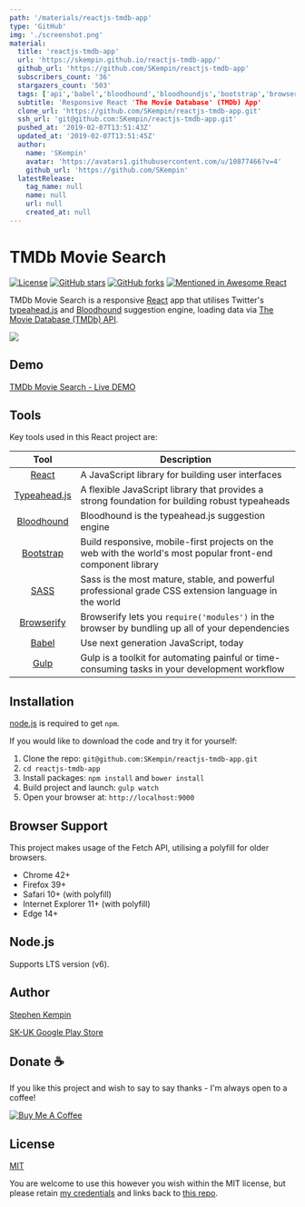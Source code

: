 ```yaml
---
path: '/materials/reactjs-tmdb-app'
type: 'GitHub'
img: './screenshot.png'
material:
  title: 'reactjs-tmdb-app'
  url: 'https://skempin.github.io/reactjs-tmdb-app/'
  github_url: 'https://github.com/SKempin/reactjs-tmdb-app'
  subscribers_count: '36'
  stargazers_count: '503'
  tags: ['api','babel','bloodhound','bloodhoundjs','bootstrap','browserify','es6','javascript','movie-database','react','react-app','reactjs','tmdb','tmdb-movie-search','typeahead']
  subtitle: 'Responsive React 'The Movie Database' (TMDb) App'
  clone_url: 'https://github.com/SKempin/reactjs-tmdb-app.git'
  ssh_url: 'git@github.com:SKempin/reactjs-tmdb-app.git'
  pushed_at: '2019-02-07T13:51:43Z'
  updated_at: '2019-02-07T13:51:45Z'
  author:
    name: 'SKempin'
    avatar: 'https://avatars1.githubusercontent.com/u/10877466?v=4'
    github_url: 'https://github.com/SKempin'
  latestRelease:
    tag_name: null
    name: null
    url: null
    created_at: null
---
```

# TMDb Movie Search
[![License](https://img.shields.io/badge/license-MIT-blue.svg?style=flat-square)](https://github.com/SKempin/reactjs-tmdb-app/blob/master/LICENCE)
[![GitHub stars](https://img.shields.io/github/stars/SKempin/reactjs-tmdb-app.svg?style=flat-square)](https://github.com/SKempin/reactjs-tmdb-app/stargazers)
[![GitHub forks](https://img.shields.io/github/forks/SKempin/reactjs-tmdb-app.svg?style=flat-square)](https://github.com/SKempin/reactjs-tmdb-app/network)
[![Mentioned in Awesome React](https://awesome.re/mentioned-badge.svg)](https://github.com/enaqx/awesome-react)

TMDb Movie Search is a responsive [React](http://facebook.github.io/react/index.html) app that utilises Twitter's [typeahead.js](https://twitter.github.io/typeahead.js/) and [Bloodhound](https://github.com/twitter/typeahead.js/blob/master/doc/bloodhound.md) suggestion engine, loading data via [The Movie Database (TMDb) API](https://www.themoviedb.org/documentation/api).

![](https://github.com/SKempin/reactjs-tmdb-app/blob/master/docs/images/tmdb-demo.gif)

## Demo
[TMDb Movie Search - Live DEMO](https://skempin.github.io/reactjs-tmdb-app/)

## Tools
Key tools used in this React project are:

| Tool             | Description   |
| :-------------:|--------------|
| [React](http://facebook.github.io/react/index.html) | A JavaScript library for building user interfaces |
| [Typeahead.js](https://twitter.github.io/typeahead.js/) | A flexible JavaScript library that provides a strong foundation for building robust typeaheads |
| [Bloodhound](https://github.com/twitter/typeahead.js/blob/master/doc/bloodhound.md) | Bloodhound is the typeahead.js suggestion engine |
| [Bootstrap](http://getbootstrap.com/) | Build responsive, mobile-first projects on the web with the world's most popular front-end component library |
| [SASS](http://sass-lang.com/) | 	Sass is the most mature, stable, and powerful professional grade CSS extension language in the world |
| [Browserify](http://browserify.org/) | Browserify lets you `require('modules')` in the browser by bundling up all of your dependencies |
| [Babel](https://babeljs.io/) | Use next generation JavaScript, today |
| [Gulp](http://gulpjs.com/) | Gulp is a toolkit for automating painful or time-consuming tasks in your development workflow |

## Installation
[node.js](http://nodejs.org/download/) is required to get ``npm``.

If you would like to download the code and try it for yourself:

1. Clone the repo: `git@github.com:SKempin/reactjs-tmdb-app.git`
2. `cd reactjs-tmdb-app`
2. Install packages: `npm install` and `bower install`
3. Build project and launch: `gulp watch`
4. Open your browser at: `http://localhost:9000`

## Browser Support
This project makes usage of the Fetch API, utilising a polyfill for older browsers.

- Chrome 42+
- Firefox 39+
- Safari 10+ (with polyfill)
- Internet Explorer 11+ (with polyfill)
- Edge 14+

## Node.js
Supports LTS version (v6).

## Author
[Stephen Kempin](https://www.stephenkempin.co.uk)

[SK-UK Google Play Store](https://play.google.com/store/apps/developer?id=SK+-+UK)

## Donate :coffee:

If you like this project and wish to say to say thanks - I'm always open to a coffee!

<a href='https://www.buymeacoffee.com/oru9CZh' target='_blank'><img src='https://www.buymeacoffee.com/assets/img/custom_images/black_img.png' alt='Buy Me A Coffee' style='height: auto !important;width: auto !important;' ></a>

## License
[MIT](https://github.com/SKempin/reactjs-tmdb-app/blob/master/LICENCE)

You are welcome to use this however you wish within the MIT license, but please retain [my credentials](https://www.stephenkempin.co.uk/) and links back to [this repo](https://github.com/SKempin/reactjs-tmdb-app).
